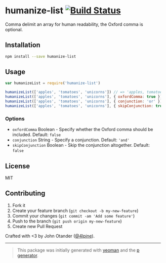 # humanize-list [![Build Status](https://secure.travis-ci.org/johnotander/humanize-list.png?branch=master)](https://travis-ci.org/johnotander/humanize-list)

Comma delimit an array for human readability, the Oxford comma is optional.

## Installation

```bash
npm install --save humanize-list
```

## Usage

```javascript
var humanizeList = require('humanize-list')

humanizeList(['apples', 'tomatoes', 'unicorns']) // => 'apples, tomatoes and unicorns'
humanizeList(['apples', 'tomatoes', 'unicorns'], { oxfordComma: true }) // => 'apples, tomatoes, and unicorns'
humanizeList(['apples', 'tomatoes', 'unicorns'], { conjunction: 'or' }) // => 'apples, tomatoes or unicorns'
humanizeList(['apples', 'tomatoes', 'unicorns'], { skipConjunction: true }) // => 'apples, tomatoes, unicorns'
```

### Options

- `oxfordComma` Boolean - Specify whether the Oxford comma should be included. Default: `false`
- `conjunction` String - Specify a conjunction. Default: `'and'`
- `skipConjunction` Boolean - Skip the conjunction altogether. Default: `false`

## License

MIT

## Contributing

1. Fork it
2. Create your feature branch (`git checkout -b my-new-feature`)
3. Commit your changes (`git commit -am 'Add some feature'`)
4. Push to the branch (`git push origin my-new-feature`)
5. Create new Pull Request

Crafted with <3 by John Otander ([@4lpine](https://twitter.com/4lpine)).

***

> This package was initially generated with [yeoman](http://yeoman.io) and the [p generator](https://github.com/johnotander/generator-p.git).
